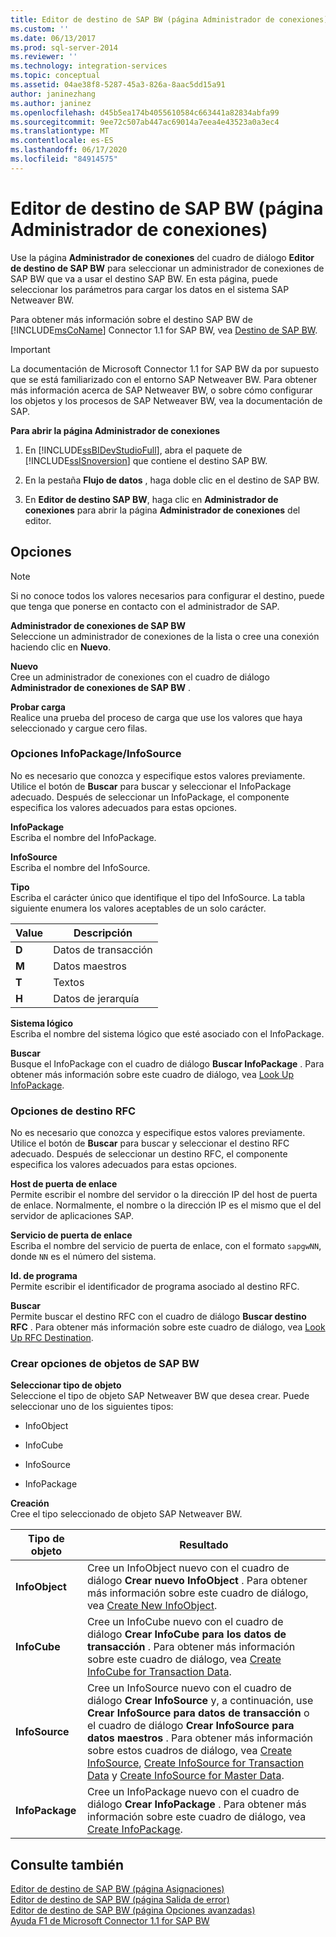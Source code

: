 ```yaml
---
title: Editor de destino de SAP BW (página Administrador de conexiones) | Microsoft Docs
ms.custom: ''
ms.date: 06/13/2017
ms.prod: sql-server-2014
ms.reviewer: ''
ms.technology: integration-services
ms.topic: conceptual
ms.assetid: 04ae38f8-5287-45a3-826a-8aac5dd15a91
author: janinezhang
ms.author: janinez
ms.openlocfilehash: d45b5ea174b4055610584c663441a82834abfa99
ms.sourcegitcommit: 9ee72c507ab447ac69014a7eea4e43523a0a3ec4
ms.translationtype: MT
ms.contentlocale: es-ES
ms.lasthandoff: 06/17/2020
ms.locfileid: "84914575"
---
```

# <a name="sap-bw-destination-editor-connection-manager-page"></a>Editor de destino de SAP BW (página Administrador de conexiones)
  Use la página **Administrador de conexiones** del cuadro de diálogo **Editor de destino de SAP BW** para seleccionar un administrador de conexiones de SAP BW que va a usar el destino SAP BW. En esta página, puede seleccionar los parámetros para cargar los datos en el sistema SAP Netweaver BW.  
  
 Para obtener más información sobre el destino SAP BW de [!INCLUDE[msCoName](../../includes/msconame-md.md)] Connector 1.1 for SAP BW, vea [Destino de SAP BW](sap-bw-destination.md).  
  
> [!IMPORTANT]  
>  La documentación de Microsoft Connector 1.1 for SAP BW da por supuesto que se está familiarizado con el entorno SAP Netweaver BW. Para obtener más información acerca de SAP Netweaver BW, o sobre cómo configurar los objetos y los procesos de SAP Netweaver BW, vea la documentación de SAP.  
  
 **Para abrir la página Administrador de conexiones**  
  
1.  En [!INCLUDE[ssBIDevStudioFull](../../includes/ssbidevstudiofull-md.md)], abra el paquete de [!INCLUDE[ssISnoversion](../../includes/ssisnoversion-md.md)] que contiene el destino SAP BW.  
  
2.  En la pestaña **Flujo de datos** , haga doble clic en el destino de SAP BW.  
  
3.  En **Editor de destino SAP BW**, haga clic en **Administrador de conexiones** para abrir la página **Administrador de conexiones** del editor.  
  
## <a name="options"></a>Opciones  
  
> [!NOTE]  
>  Si no conoce todos los valores necesarios para configurar el destino, puede que tenga que ponerse en contacto con el administrador de SAP.  
  
 **Administrador de conexiones de SAP BW**  
 Seleccione un administrador de conexiones de la lista o cree una conexión haciendo clic en **Nuevo**.  
  
 **Nuevo**  
 Cree un administrador de conexiones con el cuadro de diálogo **Administrador de conexiones de SAP BW** .  
  
 **Probar carga**  
 Realice una prueba del proceso de carga que use los valores que haya seleccionado y cargue cero filas.  
  
### <a name="infopackageinfosource-options"></a>Opciones InfoPackage/InfoSource  
 No es necesario que conozca y especifique estos valores previamente. Utilice el botón de **Buscar** para buscar y seleccionar el InfoPackage adecuado. Después de seleccionar un InfoPackage, el componente especifica los valores adecuados para estas opciones.  
  
 **InfoPackage**  
 Escriba el nombre del InfoPackage.  
  
 **InfoSource**  
 Escriba el nombre del InfoSource.  
  
 **Tipo**  
 Escriba el carácter único que identifique el tipo del InfoSource. La tabla siguiente enumera los valores aceptables de un solo carácter.  
  
|Value|Descripción|  
|-----------|-----------------|  
|**D**|Datos de transacción|  
|**M**|Datos maestros|  
|**T**|Textos|  
|**H**|Datos de jerarquía|  
  
 **Sistema lógico**  
 Escriba el nombre del sistema lógico que esté asociado con el InfoPackage.  
  
 **Buscar**  
 Busque el InfoPackage con el cuadro de diálogo **Buscar InfoPackage** . Para obtener más información sobre este cuadro de diálogo, vea [Look Up InfoPackage](look-up-infopackage.md).  
  
### <a name="rfc-destination-options"></a>Opciones de destino RFC  
 No es necesario que conozca y especifique estos valores previamente. Utilice el botón de **Buscar** para buscar y seleccionar el destino RFC adecuado. Después de seleccionar un destino RFC, el componente especifica los valores adecuados para estas opciones.  
  
 **Host de puerta de enlace**  
 Permite escribir el nombre del servidor o la dirección IP del host de puerta de enlace. Normalmente, el nombre o la dirección IP es el mismo que el del servidor de aplicaciones SAP.  
  
 **Servicio de puerta de enlace**  
 Escriba el nombre del servicio de puerta de enlace, con el formato `sapgwNN`, donde `NN` es el número del sistema.  
  
 **Id. de programa**  
 Permite escribir el identificador de programa asociado al destino RFC.  
  
 **Buscar**  
 Permite buscar el destino RFC con el cuadro de diálogo **Buscar destino RFC** . Para obtener más información sobre este cuadro de diálogo, vea [Look Up RFC Destination](look-up-rfc-destination.md).  
  
### <a name="create-sap-bw-objects-options"></a>Crear opciones de objetos de SAP BW  
 **Seleccionar tipo de objeto**  
 Seleccione el tipo de objeto SAP Netweaver BW que desea crear. Puede seleccionar uno de los siguientes tipos:  
  
-   InfoObject  
  
-   InfoCube  
  
-   InfoSource  
  
-   InfoPackage  
  
 **Creación**  
 Cree el tipo seleccionado de objeto SAP Netweaver BW.  
  
|Tipo de objeto|Resultado|  
|-----------------|------------|  
|**InfoObject**|Cree un InfoObject nuevo con el cuadro de diálogo **Crear nuevo InfoObject** . Para obtener más información sobre este cuadro de diálogo, vea [Create New InfoObject](create-new-infoobject.md).|  
|**InfoCube**|Cree un InfoCube nuevo con el cuadro de diálogo **Crear InfoCube para los datos de transacción** . Para obtener más información sobre este cuadro de diálogo, vea [Create InfoCube for Transaction Data](create-infocube-for-transaction-data.md).|  
|**InfoSource**|Cree un InfoSource nuevo con el cuadro de diálogo **Crear InfoSource** y, a continuación, use **Crear InfoSource para datos de transacción** o el cuadro de diálogo **Crear InfoSource para datos maestros** . Para obtener más información sobre estos cuadros de diálogo, vea [Create InfoSource](create-infosource.md), [Create InfoSource for Transaction Data](create-infosource-for-transaction-data.md) y [Create InfoSource for Master Data](create-infosource-for-master-data.md).|  
|**InfoPackage**|Cree un InfoPackage nuevo con el cuadro de diálogo **Crear InfoPackage** . Para obtener más información sobre este cuadro de diálogo, vea [Create InfoPackage](create-infopackage.md).|  
  
## <a name="see-also"></a>Consulte también  
 [Editor de destino de SAP BW &#40;página Asignaciones&#41;](sap-bw-destination-editor-mappings-page.md)   
 [Editor de destino de SAP BW &#40;página Salida de error&#41;](sap-bw-destination-editor-error-output-page.md)   
 [Editor de destino de SAP BW &#40;página Opciones avanzadas&#41;](sap-bw-destination-editor-advanced-page.md)   
 [Ayuda F1 de Microsoft Connector 1.1 for SAP BW](../microsoft-connector-for-sap-bw-f1-help.md)  
  
  
